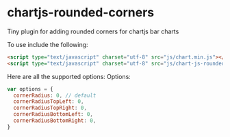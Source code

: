 # chartjs-rounded-corners
Tiny plugin for adding rounded corners for chartjs bar charts

To use include the following:
```html
<script type="text/javascript" charset="utf-8" src="js/chart.min.js"></script>
<script type="text/javascript" charset="utf-8" src="js/chart-js-rounded-corners.min.js"></script>
```

Here are all the supported options:
Options:
```javascript
var options = {
  cornerRadius: 0, // default
  cornerRadiusTopLeft: 0,
  cornerRadiusTopRight: 0,
  cornerRadiusBottomLeft: 0,
  cornerRadiusBottomRight: 0,
}
```
